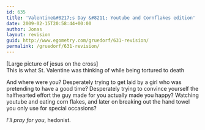 ```yaml
---
id: 635
title: 'Valentine&#8217;s Day &#8211; Youtube and Cornflakes edition'
date: 2009-02-15T20:58:44+00:00
author: Jonas
layout: revision
guid: http://www.egometry.com/gruedorf/631-revision/
permalink: /gruedorf/631-revision/
---
```

[Large picture of jesus on the cross]  
This is what St. Valentine was thinking of while being tortured to death

And where were you? Desperately trying to get laid by a girl who was pretending to have a good time? Desperately trying to convince yourself the halfhearted effort the guy made for you actually made you happy? Watching youtube and eating corn flakes, and later on breaking out the hand towel you only use for special occasions?

_I&#8217;ll pray for you_, hedonist.